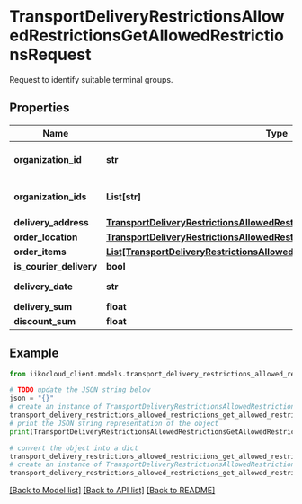 # TransportDeliveryRestrictionsAllowedRestrictionsGetAllowedRestrictionsRequest

Request to identify suitable terminal groups.

## Properties

Name | Type | Description | Notes
------------ | ------------- | ------------- | -------------
**organization_id** | **str** | Organization ID. Deprecated, use \&quot;organizationIds\&quot;. | [optional] 
**organization_ids** | **List[str]** | Organization IDs.                Can be obtained by &#x60;/organizations&#x60; operation. | [optional] 
**delivery_address** | [**TransportDeliveryRestrictionsAllowedRestrictionsRestrictionsAddress**](TransportDeliveryRestrictionsAllowedRestrictionsRestrictionsAddress.md) | Delivery address. | [optional] 
**order_location** | [**TransportDeliveryRestrictionsAllowedRestrictionsOrderLocation**](TransportDeliveryRestrictionsAllowedRestrictionsOrderLocation.md) | Order location. | [optional] 
**order_items** | [**List[TransportDeliveryRestrictionsAllowedRestrictionsRestrictionsOrderItem]**](TransportDeliveryRestrictionsAllowedRestrictionsRestrictionsOrderItem.md) | Order list. | [optional] 
**is_courier_delivery** | **bool** | Type of delivery service. | 
**delivery_date** | **str** | Delivery date (Local for delivery terminal). | [optional] 
**delivery_sum** | **float** | Sum. | [optional] 
**discount_sum** | **float** | Discounts sum. | [optional] 

## Example

```python
from iikocloud_client.models.transport_delivery_restrictions_allowed_restrictions_get_allowed_restrictions_request import TransportDeliveryRestrictionsAllowedRestrictionsGetAllowedRestrictionsRequest

# TODO update the JSON string below
json = "{}"
# create an instance of TransportDeliveryRestrictionsAllowedRestrictionsGetAllowedRestrictionsRequest from a JSON string
transport_delivery_restrictions_allowed_restrictions_get_allowed_restrictions_request_instance = TransportDeliveryRestrictionsAllowedRestrictionsGetAllowedRestrictionsRequest.from_json(json)
# print the JSON string representation of the object
print(TransportDeliveryRestrictionsAllowedRestrictionsGetAllowedRestrictionsRequest.to_json())

# convert the object into a dict
transport_delivery_restrictions_allowed_restrictions_get_allowed_restrictions_request_dict = transport_delivery_restrictions_allowed_restrictions_get_allowed_restrictions_request_instance.to_dict()
# create an instance of TransportDeliveryRestrictionsAllowedRestrictionsGetAllowedRestrictionsRequest from a dict
transport_delivery_restrictions_allowed_restrictions_get_allowed_restrictions_request_from_dict = TransportDeliveryRestrictionsAllowedRestrictionsGetAllowedRestrictionsRequest.from_dict(transport_delivery_restrictions_allowed_restrictions_get_allowed_restrictions_request_dict)
```
[[Back to Model list]](../README.md#documentation-for-models) [[Back to API list]](../README.md#documentation-for-api-endpoints) [[Back to README]](../README.md)


